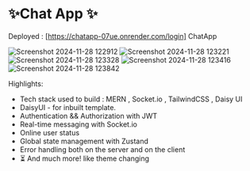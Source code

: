 # ✨Chat App ✨

Deployed : [https://chatapp-07ue.onrender.com/login] ChatApp

![Screenshot 2024-11-28 122912](https://github.com/user-attachments/assets/865680a6-4475-40c7-9e62-6f4117f0dfec)
![Screenshot 2024-11-28 123221](https://github.com/user-attachments/assets/dc76f7fc-177a-40db-ac14-8aa98d116fdf)
![Screenshot 2024-11-28 123328](https://github.com/user-attachments/assets/d01e5337-3145-4b98-824d-feb09b091245)
![Screenshot 2024-11-28 123416](https://github.com/user-attachments/assets/7a2f3cf4-b68c-427a-a990-6c33802b7699)
![Screenshot 2024-11-28 123842](https://github.com/user-attachments/assets/7a51c902-0a25-425f-afcc-5edbb5003911)


Highlights:

-  Tech stack used to build : MERN , Socket.io , TailwindCSS  , Daisy UI
- DaisyUI - for inbuilt template.
-  Authentication && Authorization with JWT
-  Real-time messaging with Socket.io
-  Online user status
-  Global state management with Zustand
-  Error handling both on the server and on the client
- ⏳ And much more! like theme changing 


